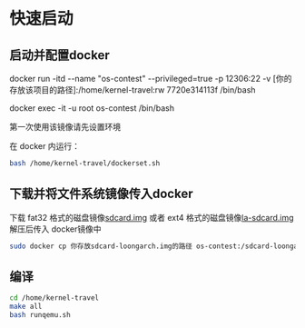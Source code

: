 # 快速启动

## 启动并配置docker

docker run -itd --name "os-contest" --privileged=true -p 12306:22 -v [你的存放该项目的路径]:/home/kernel-travel:rw 7720e314113f /bin/bash

docker exec -it -u root os-contest /bin/bash

第一次使用该镜像请先设置环境

在 docker 内运行：

```sh
bash /home/kernel-travel/dockerset.sh
```

## 下载并将文件系统镜像传入docker

下载 fat32 格式的磁盘镜像[sdcard.img](https://github.com/oscomp/testsuits-for-oskernel/blob/pre-2023/sdcard.img.gz)
或者 ext4 格式的磁盘镜像[la-sdcard.img](https://github.com/oscomp/testsuits-for-oskernel/releases/tag/2024-final-la) 解压后传入 docker镜像中

```sh
sudo docker cp 你存放sdcard-loongarch.img的路径 os-contest:/sdcard-loongarch.img
```

## 编译

```sh
cd /home/kernel-travel
make all
bash runqemu.sh
```
